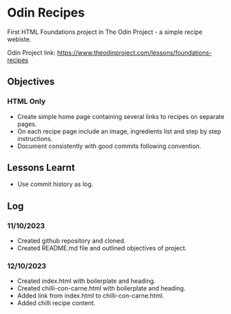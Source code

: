 # Odin Recipes

First HTML Foundations project in The Odin Project - a simple recipe webiste.

Odin Project link: https://www.theodinproject.com/lessons/foundations-recipes

## Objectives
### HTML Only
- Create simple home page containing several links to recipes on separate pages.
- On each recipe page include an image, ingredients list and step by step instructions.
- Document consistently with good commits following convention.

## Lessons Learnt
- Use commit history as log.

## Log
### 11/10/2023
- Created github repository and cloned.
- Created README.md file and outlined objectives of project.

### 12/10/2023
- Created index.html with boilerplate and heading.
- Created chilli-con-carne.html with boilerplate and heading.
- Added link from index.html to chilli-con-carne.html.
- Added chilli recipe content.